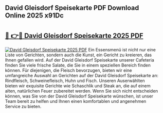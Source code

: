 ## David Gleisdorf Speisekarte PDF Download Online 2025 x91Dc

# <h2><a href="http://gc7z6o.nevu.top/?p=David+Gleisdorf+Speisekarte">🔗 👉🔴 David Gleisdorf Speisekarte 2025 PDF</a></h2>

[![David Gleisdorf Speisekarte 2025 PDF](https://i.imgur.com/dBaPXMq.png)](http://gc7z6o.nevu.top/?p=David+Gleisdorf+Speisekarte)
Ein Essensmenü ist nicht nur eine Liste von Gerichten, sondern auch die Kunst, ein Gericht zu kreieren, das Ihnen gefallen wird. Auf der David Gleisdorf Speisekarte unserer Cafeteria finden Sie viele frische Salate, die Sie in einem speziellen Bereich finden können. Für diejenigen, die Fleisch bevorzugen, bieten wir eine umfangreiche Auswahl an Gerichten auf der David Gleisdorf Speisekarte an: Rindfleisch, Schweinefleisch, Huhn und Fisch. Unseren Auserwählten bieten wir exquisite Gerichte wie Schaschlik und Steak an, die auf einem alten, natürlichen Feuer zubereitet werden. Wenn Sie sich nicht entscheiden können, was Sie von der David Gleisdorf Speisekarte wünschen, ist unser Team bereit zu helfen und Ihnen einen komfortablen und angenehmen Service zu bieten.
